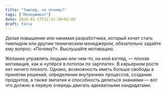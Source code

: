 ```yaml
---
title: "Тимлид, но почему?"
tags: ["Менеджмент"]
date: 2020-01-17T12:15:30+03:00
draft: false
---
```


Делая повышение или нанимая разработчика, который хочет стать тимлидом или другим техническим менеджером, обязательно задайте ему вопрос:  «Почему?». Выслушайте мотивацию.

Желание управлять людьми или чем-то, на мой взгляд, — плохая мотивация, как и «упёрся в потолок по зарплате».  В карьерном росте нет ничего плохого. Однако, возможность иметь больше свободы в принятии решений, определении  внутренних процессов, создании продуктов,  а также эмпатия и способность делиться знаниями — вот что должно в первую очередь двигать адекватными кандидатами.
